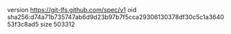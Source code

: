 version https://git-lfs.github.com/spec/v1
oid sha256:d74a71b735747ab6d9d23b97b7f5cca29306130378df30c5c1a364053f3c8ad5
size 503312
